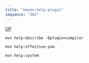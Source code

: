```yaml
---
title: "maven-help-plugin"
sequence: "301"
---
```


[UP](/maven-index.html)


```text
mvn help:describe -Dplugin=compiler
```

```text
mvn help:effective-pom
```

```text
mvn help:system
```

